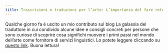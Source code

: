 ```yaml
---
title: Trascrizioni e traduzioni per l’arte: L’importanza del fare rete offline e dell’imparare da chi ci circonda - per La galassia del traduttore
---
```

Qualche giorno fa è uscito un mio contributo sul blog La galassia del traduttore in cui condivido alcune idee e consigli concreti per persone che sono curiose di scoprire cosa significhi muovere i primi passi nel mondo dell’arte come fornitorә di servizi linguistici. Lo potete leggere cliccando su <a href="https://www.galassiadeltraduttore.blog/blog/trascrizioni-e-traduzioni-per-larte-limportanza-del-fare-rete-offline-e-dellimparare-da-chi-ci-circonda">questo link</a>. Buona lettura!
